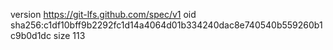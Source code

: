 version https://git-lfs.github.com/spec/v1
oid sha256:c1df10bff9b2292fc1d14a4064d01b334240dac8e740540b559260b1c9b0d1dc
size 113
